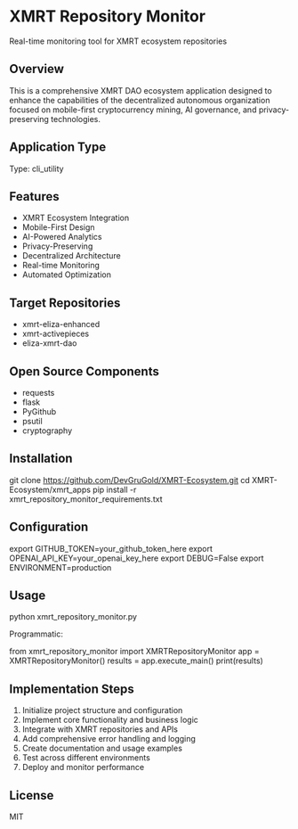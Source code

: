 # XMRT Repository Monitor

Real-time monitoring tool for XMRT ecosystem repositories

## Overview

This is a comprehensive XMRT DAO ecosystem application designed to enhance the capabilities of the decentralized autonomous organization focused on mobile-first cryptocurrency mining, AI governance, and privacy-preserving technologies.

## Application Type

Type: cli_utility

## Features

- XMRT Ecosystem Integration
- Mobile-First Design
- AI-Powered Analytics
- Privacy-Preserving
- Decentralized Architecture
- Real-time Monitoring
- Automated Optimization

## Target Repositories

- xmrt-eliza-enhanced
- xmrt-activepieces
- eliza-xmrt-dao

## Open Source Components

- requests
- flask
- PyGithub
- psutil
- cryptography

## Installation

git clone https://github.com/DevGruGold/XMRT-Ecosystem.git
cd XMRT-Ecosystem/xmrt_apps
pip install -r xmrt_repository_monitor_requirements.txt

## Configuration

export GITHUB_TOKEN=your_github_token_here
export OPENAI_API_KEY=your_openai_key_here
export DEBUG=False
export ENVIRONMENT=production

## Usage

python xmrt_repository_monitor.py

Programmatic:

from xmrt_repository_monitor import XMRTRepositoryMonitor
app = XMRTRepositoryMonitor()
results = app.execute_main()
print(results)

## Implementation Steps

1. Initialize project structure and configuration
2. Implement core functionality and business logic
3. Integrate with XMRT repositories and APIs
4. Add comprehensive error handling and logging
5. Create documentation and usage examples
6. Test across different environments
7. Deploy and monitor performance

## License

MIT
